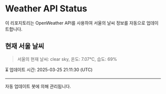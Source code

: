 
# Weather API Status

이 리포지토리는 OpenWeather API를 사용하여 서울의 날씨 정보를 자동으로 업데이트합니다.

## 현재 서울 날씨
> 서울의 현재 날씨: clear sky, 온도: 7.07°C, 습도: 69%

⏳ 업데이트 시간: 2025-03-25 21:11:30 (UTC)

---
자동 업데이트 봇에 의해 관리됩니다.
